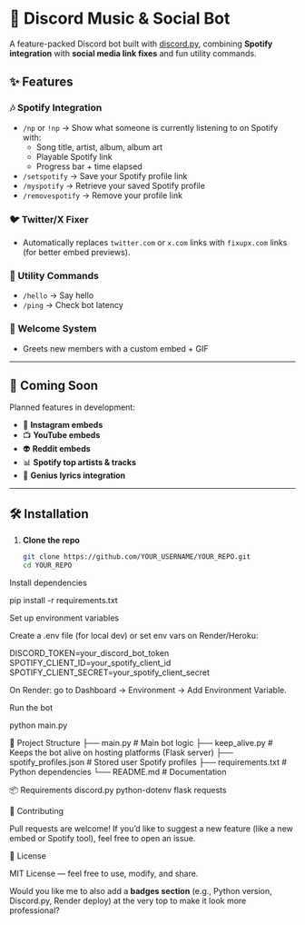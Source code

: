 # 🎵 Discord Music & Social Bot  

A feature-packed Discord bot built with [discord.py](https://discordpy.readthedocs.io/), combining **Spotify integration** with **social media link fixes** and fun utility commands.  

## ✨ Features  

### 🎶 Spotify Integration  
- `/np` or `!np` → Show what someone is currently listening to on Spotify with:  
  - Song title, artist, album, album art  
  - Playable Spotify link  
  - Progress bar + time elapsed  
- `/setspotify` → Save your Spotify profile link  
- `/myspotify` → Retrieve your saved Spotify profile  
- `/removespotify` → Remove your profile link  

### 🐦 Twitter/X Fixer  
- Automatically replaces `twitter.com` or `x.com` links with `fixupx.com` links (for better embed previews).  

### 👋 Utility Commands  
- `/hello` → Say hello  
- `/ping` → Check bot latency  

### 🎉 Welcome System  
- Greets new members with a custom embed + GIF  

---

## 🚀 Coming Soon  
Planned features in development:  
- 📸 **Instagram embeds**  
- 📺 **YouTube embeds**  
- 👽 **Reddit embeds**  
- 📊 **Spotify top artists & tracks**  
- 🎤 **Genius lyrics integration**  

---

## 🛠️ Installation  

1. **Clone the repo**  
   ```bash
   git clone https://github.com/YOUR_USERNAME/YOUR_REPO.git
   cd YOUR_REPO
Install dependencies

pip install -r requirements.txt


Set up environment variables

Create a .env file (for local dev) or set env vars on Render/Heroku:

DISCORD_TOKEN=your_discord_bot_token
SPOTIFY_CLIENT_ID=your_spotify_client_id
SPOTIFY_CLIENT_SECRET=your_spotify_client_secret


On Render: go to Dashboard → Environment → Add Environment Variable.

Run the bot

python main.py

📂 Project Structure
├── main.py              # Main bot logic
├── keep_alive.py        # Keeps the bot alive on hosting platforms (Flask server)
├── spotify_profiles.json # Stored user Spotify profiles
├── requirements.txt     # Python dependencies
└── README.md            # Documentation

📦 Requirements
discord.py
python-dotenv
flask
requests

🤝 Contributing

Pull requests are welcome! If you’d like to suggest a new feature (like a new embed or Spotify tool), feel free to open an issue.

📜 License

MIT License — feel free to use, modify, and share.


Would you like me to also add a **badges section** (e.g., Python version, Discord.py, Render deploy) at the very top to make it look more professional?

